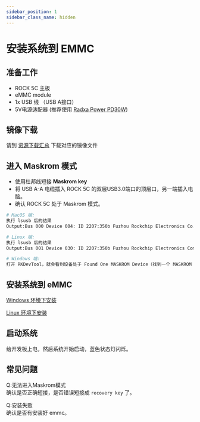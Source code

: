 ```yaml
---
sidebar_position: 1
sidebar_class_name: hidden
---
```


# 安装系统到 EMMC

## 准备工作

- ROCK 5C 主板
- eMMC module
- 1x USB 线 （USB A接口）
- 5V电源适配器 (推荐使用 [Radxa Power PD30W](../accessories/pd-30w))

## 镜像下载

请到 [资源下载汇总](../download) 下载对应的镜像文件

## 进入 Maskrom 模式

- 使用杜邦线短接 **Maskrom key**
- 将 USB A-A 电缆插入 ROCK 5C 的双层USB3.0端口的顶层口，另一端插入电脑。
- 确认 ROCK 5C 处于 Maskrom 模式。

```bash
# MacOS 端:
执行 lsusb 后的结果
Output:Bus 000 Device 004: ID 2207:350b Fuzhou Rockchip Electronics Co., Ltd. Composite Device

# Linux 端:
执行 lsusb 后的结果
Output:Bus 001 Device 030: ID 2207:350b Fuzhou Rockchip Electronics Company

# Windows 端:
打开 RKDevTool，就会看到设备处于 Found One MASKROM Device（找到一个 MASKROM 设备）状态。
```

## 安装系统到 eMMC

[Windows 环境下安装](../low-level-dev/rkdevtool)

[Linux 环境下安装](../low-level-dev/rkdeveloptool)

## 启动系统

给开发板上电，然后系统开始启动，蓝色状态灯闪烁。

## 常见问题

Q:无法进入Maskrom模式<br/>
确认是否正确短接，是否错误短接成 `recovery key` 了。

Q:安装失败<br/>
确认是否有安装好 emmc。
